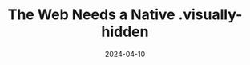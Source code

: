 ---
title: The Web Needs a Native .visually-hidden
description: Ben Myers explores ideas for how we could turn `.visually-hidden` into something native to the browser.
url: https://benmyers.dev/blog/native-visually-hidden/
date: 2024-04-10
rss: true
---